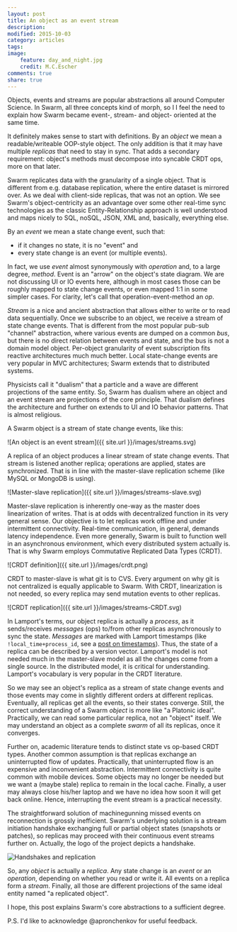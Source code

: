 ```yaml
---
layout: post
title: An object as an event stream
description:
modified: 2015-10-03
category: articles
tags:
image:
    feature: day_and_night.jpg
    credit: M.C.Escher
comments: true
share: true
---
```


Objects, events and streams are popular abstractions all around Computer Science. In Swarm, all three concepts kind of morph, so I I feel the need to explain how Swarm became event-, stream- and object- oriented at the same time.

It definitely makes sense to start with definitions. By an *object* we mean a readable/writeable OOP-style object. The only addition is that it may have multiple *replicas* that need to stay in sync.  That adds a secondary requirement: object's methods must decompose into syncable CRDT ops, more on that later.

Swarm replicates data with the granularity of a single object. That is different from e.g. database replication, where the entire dataset is mirrored over. As we deal with client-side replicas, that was not an option. We see Swarm's object-centricity as an advantage over some other real-time sync technologies as the classic Entity-Relationship approach is well understood and maps nicely to SQL, noSQL, JSON, XML and, basically, everything else.

By an *event* we mean a state change event, such that:

* if it changes no state, it is no "event" and
* every state change is an event (or multiple events).

In fact, we use *event* almost synonymously with *operation* and, to a large degree, *method*. Event is an "arrow" on the object's state diagram. We are not discussing UI or IO events here, although in most cases those can be roughly mapped to state change events, or even mapped 1:1 in some simpler cases.
For clarity, let's call that operation-event-method an *op*.

*Stream* is a nice and ancient abstraction that allows either to write or to read data sequentially. Once we subscribe to an object, we receive a stream of state change events. That is different from the most popular pub-sub "channel" abstraction, where various events are dumped on a common *bus*, but there is no direct relation between events and state, and the bus is not a domain model object. Per-object granularity of event subscription fits reactive architectures much much better. Local state-change events are very popular in MVC architectures; Swarm extends that to distributed systems.

Physicists call it "dualism" that a particle and a wave are different projections of the same entity. So, Swarm has dualism where an object and an event stream are projections of the core principle. That dualism defines the architecture and further on extends to UI and IO behavior patterns. That is almost religious.

<script src="https://gist.github.com/gritzko/33d32560d97f4dd66af5.js"></script>

A Swarm object is a stream of state change events, like this:

![An object is an event stream]({{ site.url }}/images/streams.svg)

A replica of an object produces a linear stream of state change events. That stream is listened another replica; operations are applied, states are synchronized. That is in line with the master-slave replication scheme (like MySQL or MongoDB is using).

![Master-slave replication]({{ site.url }}/images/streams-slave.svg)

Master-slave replication is inherently one-way as the master does linearization of writes. That is at odds with decentralized function in its very general sense.
Our objective is to let replicas work offline and under intermittent connectivity. Real-time communication, in general, demands latency independence. Even more generally, Swarm is built to function well in an asynchronous environment, which every distributed system actually is. That is why Swarm employs Commutative Replicated Data Types (CRDT).

![CRDT definition]({{ site.url }}/images/crdt.png)

CRDT to master-slave is what git is to CVS. Every argument on why git is not centralized is equally applicable to Swarm.
With CRDT, linearization is not needed, so every replica may send mutation events to other replicas.

![CRDT replication]({{ site.url }}/images/streams-CRDT.svg)

In Lamport's terms, our object replica is actually a *process*, as it sends/receives *messages* (ops) to/from other replicas asynchronously to sync the state. *Messages* are marked with Lamport timestamps (like `!local_time+process_id`, see a [post on timestamps][lamport]). Thus, the state of a replica can be described by a version vector. Lamport's model is not needed much in the master-slave model as all the changes come from a single source. In the distributed model, it is critical for understanding. Lamport's vocabulary is very popular in the CRDT literature.

[lamport]: http://swarmjs.github.io/articles/lamport/

So we may see an object's replica as a stream of state change events and those events may come in slightly different orders at different replicas. Eventually, all replicas get all the events, so their states converge. Still, the correct understanding of a Swarm *object* is more like "a Platonic ideal". Practically, we can read some particular replica, not an "object" itself. We may understand an object as a complete *swarm* of all its replicas, once it converges.

Further on, academic literature tends to distinct state vs op-based CRDT types. Another common assumption is that replicas exchange an uninterrupted flow of updates. Practically, that uninterrupted flow is an expensive and inconvenient abstraction. Intermittent connectivity is quite common with mobile devices. Some objects may no longer be needed but we want a (maybe stale) replica to remain in the local cache. Finally, a user may always close his/her laptop and we have no idea how soon it will get back online. Hence, interrupting the event stream is a practical necessity.

The straightforward solution of machinegunning missed events on reconnection is grossly inefficient. Swarm's underlying solution is a stream initiation handshake exchanging full or partial object states (snapshots or patches), so replicas may proceed with their continuous event streams further on. Actually, the logo of the project depicts a handshake.

![Handshakes and replication]({{site.url}}/images/streams-gaps.svg)

So, any *object* is actually a *replica*. Any state change is an *event* or an *operation*, depending on whether you read or write it. All events on a replica form a *stream*. Finally, all those are different projections of the same ideal entity named "a replicated object".

I hope, this post explains Swarm's core abstractions to a  sufficient degree.

P.S. I'd like to acknowledge @apronchenkov for useful feedback.
